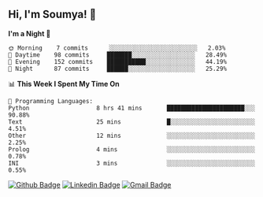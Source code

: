## Hi, I'm Soumya! 👋

<!--START_SECTION:waka-->
**I'm a Night 🦉** 

```text
🌞 Morning    7 commits      ░░░░░░░░░░░░░░░░░░░░░░░░░   2.03% 
🌆 Daytime    98 commits     ███████░░░░░░░░░░░░░░░░░░   28.49% 
🌃 Evening    152 commits    ███████████░░░░░░░░░░░░░░   44.19% 
🌙 Night      87 commits     ██████░░░░░░░░░░░░░░░░░░░   25.29%

```


📊 **This Week I Spent My Time On** 

```text
💬 Programming Languages: 
Python                   8 hrs 41 mins       ██████████████████████░░░   90.88% 
Text                     25 mins             █░░░░░░░░░░░░░░░░░░░░░░░░   4.51% 
Other                    12 mins             ░░░░░░░░░░░░░░░░░░░░░░░░░   2.25% 
Prolog                   4 mins              ░░░░░░░░░░░░░░░░░░░░░░░░░   0.78% 
INI                      3 mins              ░░░░░░░░░░░░░░░░░░░░░░░░░   0.55%

```


<!--END_SECTION:waka-->

[![Github Badge](https://img.shields.io/badge/-rubyruins-grey?style=for-the-badge&logo=github&logoColor=white&link=https://github.com/rubyruins/)](https://www.github.com/rubyruins/) 
[![Linkedin Badge](https://img.shields.io/badge/-Soumya%20Parekh-0072b1?style=for-the-badge&logo=Linkedin&logoColor=white&link=https://www.linkedin.com/in/Soumya-Parekh/)](https://www.linkedin.com/in/Soumya-Parekh/) 
[![Gmail Badge](https://img.shields.io/badge/-soumya.parekh@somaiya.edu-c14438?style=for-the-badge&logo=Gmail&logoColor=white&link=mailto:soumya.parekh@somaiya.edu)](mailto:soumya.parekh@somaiya.edu) 
